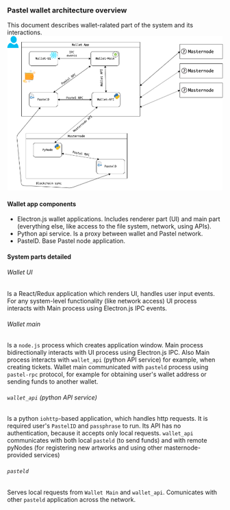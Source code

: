### Pastel wallet architecture overview

This document describes wallet-ralated part of the system and its interactions.
![Pastel architecture](pastel_architecture.png)

#### Wallet app components
 - Electron.js wallet applications. Includes renderer part (UI) and main part (everything else, like access to the file system, network, using APIs).
 - Python api service. Is a proxy between wallet and Pastel network.
 - PastelD. Base Pastel node application.

#### System parts detailed
###### Wallet UI
Is a React/Redux application which renders UI, handles user input events. For any system-level functionality (like network access) UI process interacts with Main process using Electron.js IPC events.

###### Wallet main
Is a `node.js` process which creates application window. Main process bidirectionally interacts with UI process using Electron.js IPC.
Also Main process interacts with `wallet_api` (python API service) for example, when creating tickets.
Wallet main communicated with `pasteld` process using `pastel-rpc` protocol, for example for obtaining user's wallet address or sending funds to another wallet.

###### `wallet_api` (python API service)
Is a python `iohttp`-based application, which handles http requests. It is required user's `PastelID` and `passphrase` to run. Its API has no authentication, because it accepts only local requests. `wallet_api` communicates with both local `pasteld` (to send funds) and with remote pyNodes (for registering new artworks and using other masternode-provided services)

###### `pasteld`
Serves local requests from `Wallet Main` and `wallet_api`. Comunicates with other `pasteld` application across the network.
